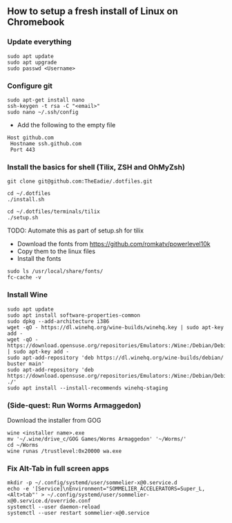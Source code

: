 ## How to setup a fresh install of Linux on Chromebook
### Update everything
```
sudo apt update
sudo apt upgrade
sudo passwd <Username>
```

### Configure git

```
sudo apt-get install nano
ssh-keygen -t rsa -C "<email>"
sudo nano ~/.ssh/config
```

- Add the following to the empty file

```
Host github.com
 Hostname ssh.github.com
 Port 443
```

### Install the basics for shell (Tilix, ZSH and OhMyZsh)

```
git clone git@github.com:TheEadie/.dotfiles.git

cd ~/.dotfiles
./install.sh

cd ~/.dotfiles/terminals/tilix
./setup.sh
```

TODO: Automate this as part of setup.sh for tilix
 - Download the fonts from https://github.com/romkatv/powerlevel10k
 - Copy them to the linux files
 - Install the fonts

```
sudo ls /usr/local/share/fonts/
fc-cache -v
```

### Install Wine
```
sudo apt update
sudo apt install software-properties-common
sudo dpkg --add-architecture i386
wget -qO - https://dl.winehq.org/wine-builds/winehq.key | sudo apt-key add -
wget -qO - https://download.opensuse.org/repositories/Emulators:/Wine:/Debian/Debian_10/Release.key | sudo apt-key add -
sudo apt-add-repository 'deb https://dl.winehq.org/wine-builds/debian/ buster main'
sudo apt-add-repository 'deb https://download.opensuse.org/repositories/Emulators:/Wine:/Debian/Debian_10/ ./'
sudo apt install --install-recommends winehq-staging
```

### (Side-quest: Run Worms Armaggedon)
Download the installer from GOG
```
wine <installer name>.exe
mv '~/.wine/drive_c/GOG Games/Worms Armaggedon' '~/Worms/'
cd ~/Worms
wine runas /trustlevel:0x20000 wa.exe

```
### Fix Alt-Tab in full screen apps

```
mkdir -p ~/.config/systemd/user/sommelier-x@0.service.d
echo -e '[Service]\nEnvironment="SOMMELIER_ACCELERATORS=Super_L,<Alt>tab"' > ~/.config/systemd/user/sommelier-x@0.service.d/override.conf
systemctl --user daemon-reload
systemctl --user restart sommelier-x@0.service
```